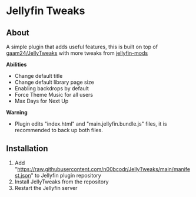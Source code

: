 Jellyfin Tweaks
====================

## About ##
A simple plugin that adds useful features, this is built on top of [gaam24/JellyTweaks](https://github.com/gaam24/JellyTweaks/) with more tweaks from [jellyfin-mods](https://github.com/BobHasNoSoul/jellyfin-mods)

<b>Abilities</b>
* Change default title
* Change default library page size
* Enabling backdrops by default
* Force Theme Music for all users
* Max Days for Next Up

<b>Warning</b>
* Plugin edits "index.html" and "main.jellyfin.bundle.js" files, it is recommended to back up both files.

## Installation ##
1. Add "https://raw.githubusercontent.com/n00bcodr/JellyTweaks/main/manifest.json" to Jellyfin plugin repository
2. Install JellyTweaks from the repository
3. Restart the Jellyfin server
